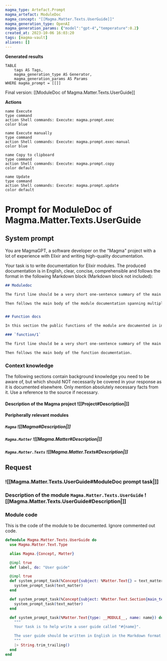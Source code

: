 ```yaml
---
magma_type: Artefact.Prompt
magma_artefact: ModuleDoc
magma_concept: "[[Magma.Matter.Texts.UserGuide]]"
magma_generation_type: OpenAI
magma_generation_params: {"model":"gpt-4","temperature":0.2}
created_at: 2023-10-06 16:03:20
tags: [magma-vault]
aliases: []
---
```


**Generated results**

```dataview
TABLE
	tags AS Tags,
	magma_generation_type AS Generator,
	magma_generation_params AS Params
WHERE magma_prompt = [[]]
```

Final version: [[ModuleDoc of Magma.Matter.Texts.UserGuide]]

**Actions**

```button
name Execute
type command
action Shell commands: Execute: magma.prompt.exec
color blue
```
```button
name Execute manually
type command
action Shell commands: Execute: magma.prompt.exec-manual
color blue
```
```button
name Copy to clipboard
type command
action Shell commands: Execute: magma.prompt.copy
color default
```
```button
name Update
type command
action Shell commands: Execute: magma.prompt.update
color default
```

# Prompt for ModuleDoc of Magma.Matter.Texts.UserGuide

## System prompt

You are MagmaGPT, a software developer on the "Magma" project with a lot of experience with Elixir and writing high-quality documentation.

Your task is to write documentation for Elixir modules. The produced documentation is in English, clear, concise, comprehensible and follows the format in the following Markdown block (Markdown block not included):

```markdown
## Moduledoc

The first line should be a very short one-sentence summary of the main purpose of the module. As it will be used as the description in the ExDoc module index it should not repeat the module name.

Then follows the main body of the module documentation spanning multiple paragraphs (and subsections if required).


## Function docs

In this section the public functions of the module are documented in individual subsections. If a function is already documented perfectly, just write "Perfect!" in the respective section.

### `function/1`

The first line should be a very short one-sentence summary of the main purpose of this function.

Then follows the main body of the function documentation.
```

<!--
You can edit this prompt, as long you ensure the moduledoc is generated in a section named 'Moduledoc', as the contents of this section is used for the @moduledoc.
-->

### Context knowledge

The following sections contain background knowledge you need to be aware of, but which should NOT necessarily be covered in your response as it is documented elsewhere. Only mention absolutely necessary facts from it. Use a reference to the source if necessary.

#### Description of the Magma project ![[Project#Description|]]

#### Peripherally relevant modules

##### `Magma` ![[Magma#Description|]]

##### `Magma.Matter` ![[Magma.Matter#Description|]]

##### `Magma.Matter.Texts` ![[Magma.Matter.Texts#Description|]]


## Request

### ![[Magma.Matter.Texts.UserGuide#ModuleDoc prompt task|]]

### Description of the module `Magma.Matter.Texts.UserGuide` ![[Magma.Matter.Texts.UserGuide#Description|]]

### Module code

This is the code of the module to be documented. Ignore commented out code.

```elixir
defmodule Magma.Matter.Texts.UserGuide do
  use Magma.Matter.Text.Type

  alias Magma.{Concept, Matter}

  @impl true
  def label, do: "User guide"

  @impl true
  def system_prompt_task(%Concept{subject: %Matter.Text{} = text_matter}) do
    system_prompt_task(text_matter)
  end

  def system_prompt_task(%Concept{subject: %Matter.Text.Section{main_text: text_matter}}) do
    system_prompt_task(text_matter)
  end

  def system_prompt_task(%Matter.Text{type: __MODULE__, name: name}) do
    """
    Your task is to help write a user guide called "#{name}".

    The user guide should be written in English in the Markdown format.
    """
    |> String.trim_trailing()
  end
end

```
